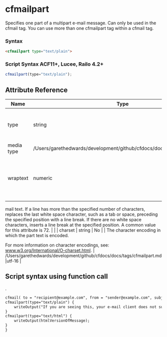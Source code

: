 # cfmailpart

Specifies one part of a multipart e-mail message. Can only be
 used in the cfmail tag. You can use more than one cfmailpart
 tag within a cfmail tag.

### Syntax

```html
<cfmailpart type="text/plain">
```

### Script Syntax ACF11+, Lucee, Railo 4.2+

```javascript
cfmailpart(type="text/plain");
```

## Attribute Reference

| Name | Type | Required | Default | Description | Values |
| --- | --- | --- | --- | --- | --- |
| type | string | Yes |  | The MIME media type of the part. Can be a valid MIME
 media type | /Users/garethedwards/development/github/cfdocs/docs/tags/cfmailpart.md|text/html |
| wraptext | numeric | No |  | Specifies the maximum line length, in characters of the
 mail text. If a line has more than the specified number of
 characters, replaces the last white space character, such
 as a tab or space, preceding the specified position with a
 line break. If there are no white space characters,
 inserts a line break at the specified position. A common
 value for this attribute is 72. |  |
| charset | string | No |  | The character encoding in which the part text is encoded.

 For more information on character encodings, see:
 www.w3.org/International/O-charset.html. | /Users/garethedwards/development/github/cfdocs/docs/tags/cfmailpart.md|utf-16 |

## Script syntax using function call

.

```html
cfmail( to = "recipient@example.com", from = "sender@example.com", subject = "Example email" ) {
cfmailpart(type="text/plain") {
	writeOutput("If you are seeing this, your e-mail client does not support HTML messages.");
}
cfmailpart(type="text/html") {
	writeOutput(htmlVersionOfMessage);
}
}
```
